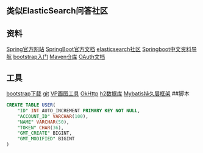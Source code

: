 ## 类似ElasticSearch问答社区


## 资料
[Spring官方网站](https://spring.io/guides)
[SpringBoot官方文档](https://docs.spring.io/spring-boot/docs/2.2.5.RELEASE/reference/html/spring-boot-features.html#boot-features-sql)
[elasticsearch社区](https://elasticsearch.cn/)
[Springboot中文资料导航](http://springboot.fun/)
[bootstrap入门](https://v3.bootcss.com/getting-started/)
[Maven仓库](https://mvnrepository.com/)
[OAuth文档](https://developer.github.com/apps/building-oauth-apps/creating-an-oauth-app/)
## 工具
[bootstrap下载](https://www.bootcss.com/)
[git](https://git-scm.com/)
[VP画图工具](https://www.visual-paradigm.com/cn/)
[OkHttp](https://square.github.io/okhttp/)
[h2数据库](http://h2database.com/html/main.html)
[Mybatis持久层框架](https://mybatis.org/mybatis-3/zh/index.html)
##脚本
```sql
CREATE TABLE USER(
    "ID" INT AUTO_INCREMENT PRIMARY KEY NOT NULL,
    "ACCOUNT_ID" VARCHAR(100),
    "NAME" VARCHAR(50),
    "TOKEN" CHAR(36),
    "GMT_CREATE" BIGINT,
    "GMT_MODIFIED" BIGINT
)
```